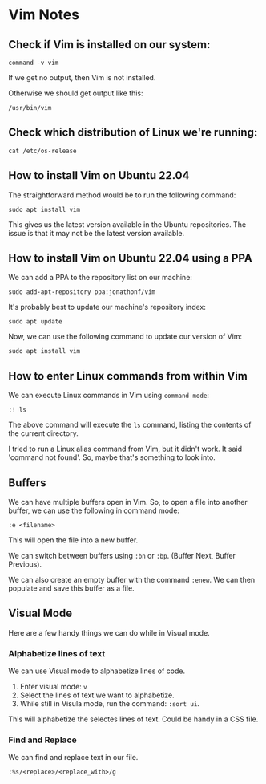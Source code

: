 # Vim Notes

## Check if Vim is installed on our system:

```shell
command -v vim
```

If we get no output, then Vim is not installed.

Otherwise we should get output like this:

```shell
/usr/bin/vim
```

## Check which distribution of Linux we're running:

```shell
cat /etc/os-release
```

## How to install Vim on Ubuntu 22.04

The straightforward method would be to run the following command:

```shell
sudo apt install vim
```

This gives us the latest version available in the Ubuntu repositories. The issue is that it may not be the latest version available.

## How to install Vim on Ubuntu 22.04 using a PPA

We can add a PPA to the repository list on our machine:

```shell
sudo add-apt-repository ppa:jonathonf/vim
```

It's probably best to update our machine's repository index:

```shell
sudo apt update
```

Now, we can use the following command to update our version of Vim:

```shell
sudo apt install vim
```

## How to enter Linux commands from within Vim

We can execute Linux commands in Vim using `command mode`:

```shell
:! ls
```

The above command will execute the `ls` command, listing the contents of the current directory.

I tried to run a Linux alias command from Vim, but it didn't work. It said 'command not found'. So, maybe that's something to look into.

## Buffers

We can have multiple buffers open in Vim. So, to open a file into another buffer, we can use the following in command mode:

```shell
:e <filename>
```

This will open the file into a new buffer.

We can switch between buffers using `:bn` or `:bp`. (Buffer Next, Buffer Previous).

We can also create an empty buffer with the command `:enew`. We can then populate and save this buffer as a file.

## Visual Mode

Here are a few handy things we can do while in Visual mode.

### Alphabetize lines of text

We can use Visual mode to alphabetize lines of code.

1. Enter visual mode: `v`
2. Select the lines of text we want to alphabetize.
3. While still in Visula mode, run the command: `:sort ui`.

This will alphabetize the selectes lines of text. Could be handy in a CSS file.

### Find and Replace

We can find and replace text in our file.

```shell
:%s/<replace>/<replace_with>/g
```

